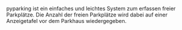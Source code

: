 pyparking
ist ein einfaches und leichtes System zum erfassen freier Parkplätze.
Die Anzahl der freien Parkplätze wird dabei auf einer Anzeigetafel vor dem Parkhaus wiedergegeben.
